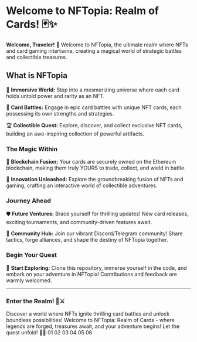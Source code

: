 # Welcome to NFTopia: Realm of Cards! 🃏✨

**Welcome, Traveler!** 🌟 Welcome to NFTopia, the ultimate realm where NFTs and card gaming intertwine, creating a magical world of strategic battles and collectible treasures.

## What is NFTopia

🌌 **Immersive World:** Step into a mesmerizing universe where each card holds untold power and rarity as an NFT.

🎴 **Card Battles:** Engage in epic card battles with unique NFT cards, each possessing its own strengths and strategies.

🏆 **Collectible Quest:** Explore, discover, and collect exclusive NFT cards, building an awe-inspiring collection of powerful artifacts.

### The Magic Within

🔗 **Blockchain Fusion:** Your cards are securely owned on the Ethereum blockchain, making them truly YOURS to trade, collect, and wield in battle.

🚀 **Innovation Unleashed:** Explore the groundbreaking fusion of NFTs and gaming, crafting an interactive world of collectible adventures.

### Journey Ahead

🛡️ **Future Ventures:** Brace yourself for thrilling updates! New card releases, exciting tournaments, and community-driven features await.

🤝 **Community Hub:** Join our vibrant Discord/Telegram community! Share tactics, forge alliances, and shape the destiny of NFTopia together.

### Begin Your Quest

🌟 **Start Exploring:** Clone this repository, immerse yourself in the code, and embark on your adventure in NFTopia! Contributions and feedback are warmly welcomed.

---

### Enter the Realm! 🌌⚔️

Discover a world where NFTs ignite thrilling card battles and unlock boundless possibilities! Welcome to NFTopia: Realm of Cards - where legends are forged, treasures await, and your adventure begins! Let the quest unfold! 🏰🌟
01
02
03
04
05
06
